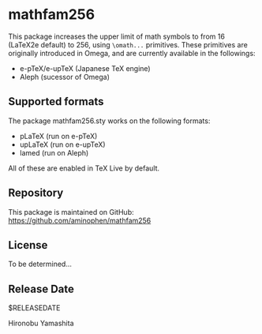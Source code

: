 # mathfam256

This package increases the upper limit of math symbols to from 16 (LaTeX2e default)
to 256, using `\omath...` primitives. These primitives are originally introduced
in Omega, and are currently available in the followings:

- e-pTeX/e-upTeX (Japanese TeX engine)
- Aleph (sucessor of Omega)

## Supported formats

The package mathfam256.sty works on the following formats:

- pLaTeX (run on e-pTeX)
- upLaTeX (run on e-upTeX)
- lamed (run on Aleph)

All of these are enabled in TeX Live by default.

## Repository

This package is maintained on GitHub:
  https://github.com/aminophen/mathfam256

## License

To be determined...

## Release Date

$RELEASEDATE

Hironobu Yamashita

